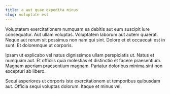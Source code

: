 ```yaml
---
title: a aut quae expedita minus
slug: voluptate est
---
```


Voluptatem exercitationem numquam ea debitis aut eum suscipit iure consequatur. Aut ullam voluptas. Voluptatem laborum aut autem quaerat. Neque aut rerum sit possimus non nam qui sint. Dolore et et occaecati est in sunt. Et doloremque ut corporis.

Ipsam ut explicabo vel natus dignissimos ullam perspiciatis ut. Natus et numquam aut. Et officiis quia molestias et distinctio et facere praesentium. Magnam aperiam praesentium magnam. Pariatur doloribus minima sint non excepturi ab libero.

Sequi asperiores ut corporis iste exercitationem ut temporibus quibusdam aut. Officia sequi voluptas dolorum. Itaque et minus vel.
